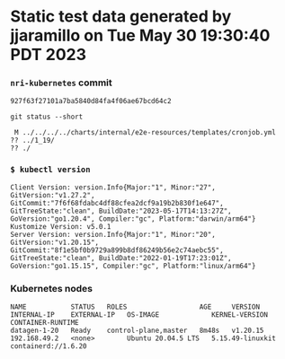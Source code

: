 # Static test data generated by jjaramillo on Tue May 30 19:30:40 PDT 2023

### `nri-kubernetes` commit
```
927f63f27101a7ba5840d84fa4f06ae67bcd64c2
```

`git status --short`

```
 M ../../../../charts/internal/e2e-resources/templates/cronjob.yml
?? ../1_19/
?? ./
```

### `$ kubectl version`
```
Client Version: version.Info{Major:"1", Minor:"27", GitVersion:"v1.27.2", GitCommit:"7f6f68fdabc4df88cfea2dcf9a19b2b830f1e647", GitTreeState:"clean", BuildDate:"2023-05-17T14:13:27Z", GoVersion:"go1.20.4", Compiler:"gc", Platform:"darwin/arm64"}
Kustomize Version: v5.0.1
Server Version: version.Info{Major:"1", Minor:"20", GitVersion:"v1.20.15", GitCommit:"8f1e5bf0b9729a899b8df86249b56e2c74aebc55", GitTreeState:"clean", BuildDate:"2022-01-19T17:23:01Z", GoVersion:"go1.15.15", Compiler:"gc", Platform:"linux/arm64"}
```

### Kubernetes nodes
```
NAME           STATUS   ROLES                  AGE     VERSION    INTERNAL-IP    EXTERNAL-IP   OS-IMAGE             KERNEL-VERSION     CONTAINER-RUNTIME
datagen-1-20   Ready    control-plane,master   8m48s   v1.20.15   192.168.49.2   <none>        Ubuntu 20.04.5 LTS   5.15.49-linuxkit   containerd://1.6.20
```

